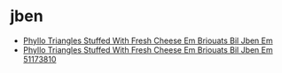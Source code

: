 # jben

 * [Phyllo Triangles Stuffed With Fresh Cheese Em Briouats Bil Jben Em](../../index/p/phyllo-triangles-stuffed-with-fresh-cheese-em-briouats-bil-jben-em-51173810.json)
 * [Phyllo Triangles Stuffed With Fresh Cheese Em Briouats Bil Jben Em 51173810](../../index/p/phyllo-triangles-stuffed-with-fresh-cheese-em-briouats-bil-jben-em-51173810.json)
